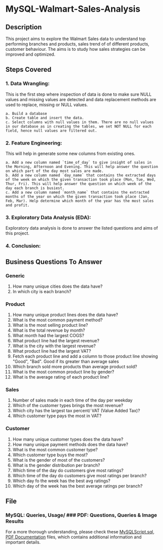 # MySQL-Walmart-Sales-Analysis

## Description
This project aims to explore the Walmart Sales data to understand top performing branches and products, sales trend of of different products, customer behaviour. The aims is to study how sales strategies can be improved and optimized.

## Steps Covered
### 1. Data Wrangling: 

This is the first step where inspection of data is done to make sure NULL values and missing values are detected and data replacement methods are used to replace, missing or NULL values.

    a. Build a database
    b. Create table and insert the data.
    c. Select columns with null values in them. There are no null values in our database as in creating the tables, we set NOT NULL for each field, hence null values are filtered out.

### 2. Feature Engineering: 

This will help in generate some new columns from existing ones.

    a. Add a new column named `time_of_day` to give insight of sales in the Morning, Afternoon and Evening. This will help answer the question on which part of the day most sales are made.
    b. Add a new column named `day_name` that contains the extracted days of the week on which the given transaction took place (Mon, Tue, Wed, Thur, Fri). This will help answer the question on which week of the day each branch is busiest.
    c. Add a new column named `month_name` that contains the extracted months of the year on which the given transaction took place (Jan, Feb, Mar). Help determine which month of the year has the most sales and profit.

### 3. Exploratory Data Analysis (EDA): 
Exploratory data analysis is done to answer the listed questions and aims of this project.

### 4. Conclusion:

## Business Questions To Answer

### Generic
  1. How many unique cities does the data have?
  2. In which city is each branch?
### Product
  1. How many unique product lines does the data have?
  2. What is the most common payment method?
  3. What is the most selling product line?
  4. What is the total revenue by month?
  5. What month had the largest COGS?
  6. What product line had the largest revenue?
  7. What is the city with the largest revenue?
  8. What product line had the largest VAT?
  9. Fetch each product line and add a column to those product line showing "Good", "Bad". Good if its greater than average sales
  10. Which branch sold more products than average product sold?
  11. What is the most common product line by gender?
  12. What is the average rating of each product line?
### Sales
  1. Number of sales made in each time of the day per weekday
  2. Which of the customer types brings the most revenue?
  3. Which city has the largest tax percent/ VAT (Value Added Tax)?
  4. Which customer type pays the most in VAT?
### Customer
  1. How many unique customer types does the data have?
  2. How many unique payment methods does the data have?
  3. What is the most common customer type?
  4. Which customer type buys the most?
  5. What is the gender of most of the customers?
  6. What is the gender distribution per branch?
  7. Which time of the day do customers give most ratings?
  8. Which time of the day do customers give most ratings per branch?
  9. Which day fo the week has the best avg ratings?
  10. Which day of the week has the best average ratings per branch?

## File
### MySQL: Queries, Usage/ ### PDF: Questions, Queries & Image Results 
  For a more thorough understanding, please check these [MySQLScript.sql](Walmart_MySQL_File.sql), [PDF Documentation](Walmart_PDF_File.pdf) files, which contains additional information and important details.

  
  
